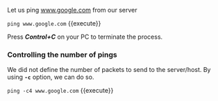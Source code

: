 Let us ping www.google.com from our server

`ping www.google.com` {{execute}}

Press ***Control+C*** on your PC to terminate the process.

### **Controlling the number of pings**
We did not define the number of packets to send to the server/host.
By using **`-c`** option, we can do so.

`ping -c4 www.google.com` {{execute}}